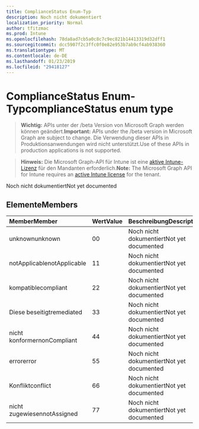 ```yaml
---
title: ComplianceStatus Enum-Typ
description: Noch nicht dokumentiert
localization_priority: Normal
author: tfitzmac
ms.prod: Intune
ms.openlocfilehash: 78da8ad7cb5a0c8c7c9ec821b14413319d32dff1
ms.sourcegitcommit: dcc5907f2c3ffc0f0e82e953b7ab9cf4ab938360
ms.translationtype: MT
ms.contentlocale: de-DE
ms.lasthandoff: 01/23/2019
ms.locfileid: "29418127"
---
```

# <a name="compliancestatus-enum-type"></a><span data-ttu-id="c23fa-103">ComplianceStatus Enum-Typ</span><span class="sxs-lookup"><span data-stu-id="c23fa-103">complianceStatus enum type</span></span>

> <span data-ttu-id="c23fa-104">**Wichtig:** APIs unter der /beta Version von Microsoft Graph werden können geändert.</span><span class="sxs-lookup"><span data-stu-id="c23fa-104">**Important:** APIs under the /beta version in Microsoft Graph are subject to change.</span></span> <span data-ttu-id="c23fa-105">Die Verwendung dieser APIs in Produktionsanwendungen wird nicht unterstützt.</span><span class="sxs-lookup"><span data-stu-id="c23fa-105">Use of these APIs in production applications is not supported.</span></span>

> <span data-ttu-id="c23fa-106">**Hinweis:** Die Microsoft Graph-API für Intune ist eine [aktive Intune-Lizenz](https://go.microsoft.com/fwlink/?linkid=839381) für den Mandanten erforderlich.</span><span class="sxs-lookup"><span data-stu-id="c23fa-106">**Note:** The Microsoft Graph API for Intune requires an [active Intune license](https://go.microsoft.com/fwlink/?linkid=839381) for the tenant.</span></span>

<span data-ttu-id="c23fa-107">Noch nicht dokumentiert</span><span class="sxs-lookup"><span data-stu-id="c23fa-107">Not yet documented</span></span>

## <a name="members"></a><span data-ttu-id="c23fa-108">Elemente</span><span class="sxs-lookup"><span data-stu-id="c23fa-108">Members</span></span>
|<span data-ttu-id="c23fa-109">Member</span><span class="sxs-lookup"><span data-stu-id="c23fa-109">Member</span></span>|<span data-ttu-id="c23fa-110">Wert</span><span class="sxs-lookup"><span data-stu-id="c23fa-110">Value</span></span>|<span data-ttu-id="c23fa-111">Beschreibung</span><span class="sxs-lookup"><span data-stu-id="c23fa-111">Description</span></span>|
|:---|:---|:---|
|<span data-ttu-id="c23fa-112">unknown</span><span class="sxs-lookup"><span data-stu-id="c23fa-112">unknown</span></span>|<span data-ttu-id="c23fa-113">0</span><span class="sxs-lookup"><span data-stu-id="c23fa-113">0</span></span>|<span data-ttu-id="c23fa-114">Noch nicht dokumentiert</span><span class="sxs-lookup"><span data-stu-id="c23fa-114">Not yet documented</span></span>|
|<span data-ttu-id="c23fa-115">notApplicable</span><span class="sxs-lookup"><span data-stu-id="c23fa-115">notApplicable</span></span>|<span data-ttu-id="c23fa-116">1</span><span class="sxs-lookup"><span data-stu-id="c23fa-116">1</span></span>|<span data-ttu-id="c23fa-117">Noch nicht dokumentiert</span><span class="sxs-lookup"><span data-stu-id="c23fa-117">Not yet documented</span></span>|
|<span data-ttu-id="c23fa-118">kompatible</span><span class="sxs-lookup"><span data-stu-id="c23fa-118">compliant</span></span>|<span data-ttu-id="c23fa-119">2</span><span class="sxs-lookup"><span data-stu-id="c23fa-119">2</span></span>|<span data-ttu-id="c23fa-120">Noch nicht dokumentiert</span><span class="sxs-lookup"><span data-stu-id="c23fa-120">Not yet documented</span></span>|
|<span data-ttu-id="c23fa-121">Diese beseitigt</span><span class="sxs-lookup"><span data-stu-id="c23fa-121">remediated</span></span>|<span data-ttu-id="c23fa-122">3</span><span class="sxs-lookup"><span data-stu-id="c23fa-122">3</span></span>|<span data-ttu-id="c23fa-123">Noch nicht dokumentiert</span><span class="sxs-lookup"><span data-stu-id="c23fa-123">Not yet documented</span></span>|
|<span data-ttu-id="c23fa-124">nicht konformer</span><span class="sxs-lookup"><span data-stu-id="c23fa-124">nonCompliant</span></span>|<span data-ttu-id="c23fa-125">4</span><span class="sxs-lookup"><span data-stu-id="c23fa-125">4</span></span>|<span data-ttu-id="c23fa-126">Noch nicht dokumentiert</span><span class="sxs-lookup"><span data-stu-id="c23fa-126">Not yet documented</span></span>|
|<span data-ttu-id="c23fa-127">error</span><span class="sxs-lookup"><span data-stu-id="c23fa-127">error</span></span>|<span data-ttu-id="c23fa-128">5</span><span class="sxs-lookup"><span data-stu-id="c23fa-128">5</span></span>|<span data-ttu-id="c23fa-129">Noch nicht dokumentiert</span><span class="sxs-lookup"><span data-stu-id="c23fa-129">Not yet documented</span></span>|
|<span data-ttu-id="c23fa-130">Konflikt</span><span class="sxs-lookup"><span data-stu-id="c23fa-130">conflict</span></span>|<span data-ttu-id="c23fa-131">6</span><span class="sxs-lookup"><span data-stu-id="c23fa-131">6</span></span>|<span data-ttu-id="c23fa-132">Noch nicht dokumentiert</span><span class="sxs-lookup"><span data-stu-id="c23fa-132">Not yet documented</span></span>|
|<span data-ttu-id="c23fa-133">nicht zugewiesen</span><span class="sxs-lookup"><span data-stu-id="c23fa-133">notAssigned</span></span>|<span data-ttu-id="c23fa-134">7</span><span class="sxs-lookup"><span data-stu-id="c23fa-134">7</span></span>|<span data-ttu-id="c23fa-135">Noch nicht dokumentiert</span><span class="sxs-lookup"><span data-stu-id="c23fa-135">Not yet documented</span></span>|




